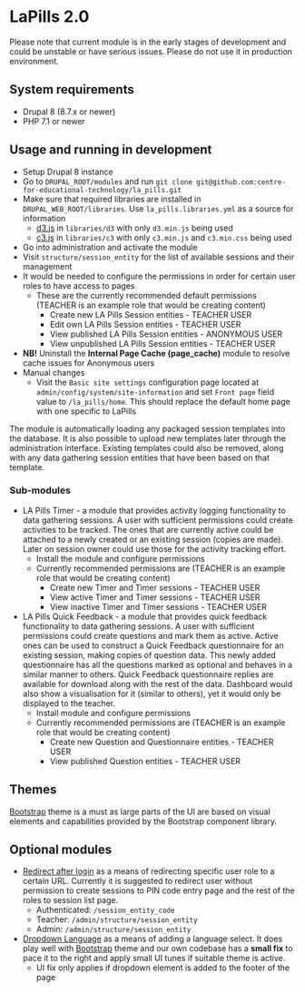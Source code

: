# LaPills 2.0

Please note that current module is in the early stages of development and could
be unstable or have serious issues.
Please do not use it in production environment.

## System requirements

* Drupal 8 (8.7.x or newer)
* PHP 7.1 or newer

## Usage and running in development

* Setup Drupal 8 instance
* Go to `DRUPAL_ROOT/modules` and run
`git clone git@github.com:centre-for-educational-technology/la_pills.git`
* Make sure that required libraries are installed in
`DRUPAL_WEB_ROOT/libraries`. Use `la_pills.libraries.yml` as a source for
information
  - [d3.js](https://d3js.org/) in `libraries/d3` with only `d3.min.js` being
  used
  - [c3.js](https://c3js.org/) in `libraries/c3` with only `c3.min.js` and
  `c3.min.css` being used
* Go into administration and activate the module
* Visit `structure/session_entity` for the list of available sessions and their
management
* It would be needed to configure the permissions in order for certain user
roles to have access to pages
  - These are the currently recommended default permissions (TEACHER is an
    example role that would be creating content)
    - Create new LA Pills Session entities - TEACHER USER
    - Edit own LA Pills Session entities - TEACHER USER
    - View published LA Pills Session entities - ANONYMOUS USER
    - View unpublished LA Pills Session entities - TEACHER USER
* **NB!** Uninstall the **Internal Page Cache (page_cache)** module to resolve
cache issues for Anonymous users
* Manual changes
  - Visit the `Basic site settings` configuration page located at
  `admin/config/system/site-information` and set `Front page` field value to
  `/la_pills/home`. This should replace the default home page with one specific
  to LaPills

The module is automatically loading any packaged session templates into the
database. It is also possible to upload new templates later through the
administration interface. Existing templates could also be removed, along with
any data gathering session entities that have been based on that template.

### Sub-modules

* LA Pills Timer - a module that provides activity logging functionality to
data gathering sessions. A user with sufficient permissions could create
activities to be tracked. The ones that are currently active could be attached
to a newly created or an existing session (copies are made). Later on session
owner could use those for the activity tracking effort.
  - Install the module and configure permissions
  - Currently recommended permissions are (TEACHER is an example role that would
    be creating content)
    - Create new Timer and Timer sessions - TEACHER USER
    - View active Timer and Timer sessions - TEACHER USER
    - View inactive Timer and Timer sessions - TEACHER USER
* LA Pills Quick Feedback - a module that provides quick feedback functionality
to data gathering sessions. A user with sufficient permissions could create
questions and mark them as active. Active ones can be used to construct a Quick
Feedback questionnaire for an existing session, making copies of question data.
This newly added questionnaire has all the questions marked as optional and
behaves in a similar manner to others. Quick Feedback questionnaire replies are
available for download along with the rest of the data. Dashboard would also
show a visualisation for it (similar to others), yet it would only be displayed
to the teacher.
  - Install module and configure permissions
  - Currently recommended permissions are (TEACHER is an example role that would
    be creating content)
    - Create new Question and Questionnaire entities - TEACHER USER
    - View published Question entities - TEACHER USER

## Themes

[Bootstrap](https://www.drupal.org/project/bootstrap) theme is a must as large
parts of the UI are based on visual elements and capabilities provided by the
Bootstrap component library.

## Optional modules

* [Redirect after login](https://www.drupal.org/project/redirect_after_login) as
a means of redirecting specific user role to a certain URL. Currently it is
suggested to redirect user without permission to create sessions to PIN code
entry page and the rest of the roles to session list page.
  - Authenticated: `/session_entity_code`
  - Teacher: `/admin/structure/session_entity`
  - Admin: `/admin/structure/session_entity`
* [Dropdown Language](https://www.drupal.org/project/dropdown_language) as a
means of adding a language select. It does play well with
[Bootstrap](https://www.drupal.org/project/bootstrap) theme and our own codebase
has a **small fix** to pace it to the right and apply small UI tunes if suitable
theme is active.
  - UI fix only applies if dropdown element is added to the footer of the page
